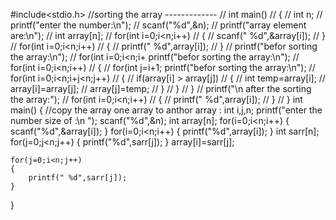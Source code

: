 
#include<stdio.h>
//sorting the array -------------
// int main()
// {
//     int n;
//     printf("enter the number:\n");
//     scanf("%d",&n);
//     printf("array element are:\n");
//     int array[n];
//     for(int i=0;i<n;i++)
//     {
//     scanf(" %d",&array[i]);
//     }
//     for(int i=0;i<n;i++)
//     {
//     printf(" %d",array[i]);
//     }
//     printf("befor sorting the array:\n");
//     for(int i=0;i<n;i+    printf("befor sorting the array:\n");
//     for(int i=0;i<n;i++)
//     {
//         for(int j=i+1;    printf("befor sorting the array:\n");
//     for(int i=0;i<n;i+j<n;j++)
//         {
//           if(array[i] > array[j])
//           {
//               int temp=array[i];
//               array[i]=array[j];
//               array[j]=temp;
//           }
//         }
//     }
//     printf("\n after the sorting the array:");
//     for(int i=0;i<n;i++)
//     {
//     printf(" %d",array[i]);
//     }
// }
int main()
{
    //copy the array one array to anthor array :
    int i,j,n;
    printf("enter the number size of :\n ");
    scanf("%d",&n);
    int array[n];
    for(i=0;i<n;i++)
    {
        scanf("%d",&array[i]);
    }
    for(i=0;i<n;i++)
    {
        printf("%d",array[i]);
    }
    int sarr[n];
    for(j=0;j<n;j++)
    {
        printf("%d",sarr[j]);
    }
    array[i]=sarr[j];
    
    for(j=0;i<n;j++)
    {
        printf(" %d",sarr[j]);
    }
}





